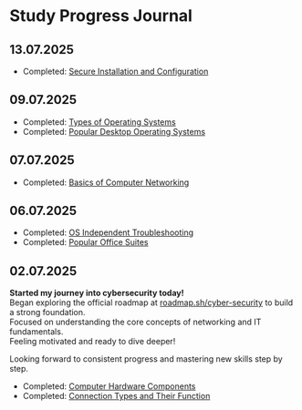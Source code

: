 # Study Progress Journal

## 13.07.2025
- Completed: [Secure Installation and Configuration](notes/Operating-Systems/Secure-Installation-and-Configuration.md)

## 09.07.2025
- Completed: [Types of Operating Systems](notes/Operating-Systems/Types-of-Operating-Systems.md)
- Completed: [Popular Desktop Operating Systems](notes/Operating-Systems/Popular-Desktop-Operating-Systems.md)

## 07.07.2025
- Completed: [Basics of Computer Networking](notes/Fundamental-IT-Skills/Basics-of-Computer-Networking.md)

## 06.07.2025
- Completed: [OS Independent Troubleshooting](notes/Fundamental-IT-Skills/OS-Independent-Troubleshooting.md)
- Completed: [Popular Office Suites](notes/Fundamental-IT-Skills/Popular-Office-Suites.md)

## 02.07.2025

**Started my journey into cybersecurity today!**  
Began exploring the official roadmap at [roadmap.sh/cyber-security](https://roadmap.sh/cyber-security) to build a strong foundation.  
Focused on understanding the core concepts of networking and IT fundamentals.  
Feeling motivated and ready to dive deeper!

Looking forward to consistent progress and mastering new skills step by step.

- Completed: [Computer Hardware Components](notes/Fundamental-IT-Skills/Computer-Hardware-Components.md)
- Completed: [Connection Types and Their Function](notes/Fundamental-IT-Skills/Connection-Types-and-their-function.md)
